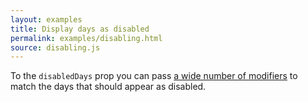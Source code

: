 ```yaml
---
layout: examples
title: Display days as disabled
permalink: examples/disabling.html
source: disabling.js
---
```


To the `disabledDays` prop you can pass [a wide number of modifiers](../docs/modifiers) to match the days that should appear as disabled.